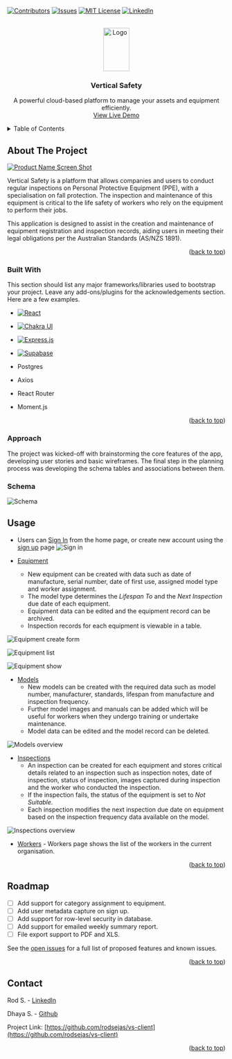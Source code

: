 <a name="readme-top"></a>

[![Contributors][contributors-shield]][contributors-url]
[![Issues][issues-shield]][issues-url]
[![MIT License][license-shield]][license-url]
[![LinkedIn][linkedin-shield]][linkedin-url]

<!-- PROJECT LOGO -->
<br />
<div align="center">
  <a href="https://github.com/othneildrew/Best-README-Template">
    <img src="https://icxujcstmvzimkufacay.supabase.co/storage/v1/object/public/vs/readme/logo_blue.png" alt="Logo" width="60" height="100">
  </a>

  <h3 align="center">Vertical Safety</h3>

  <p align="center">
    A powerful cloud-based platform to manage your assets and equipment efficiently.
    <br />
    <a href="https://vs-app.netlify.app">View Live Demo</a>
  </p>
</div>

<!-- TABLE OF CONTENTS -->
<details>
  <summary>Table of Contents</summary>
  <ol>
    <li>
      <a href="#about-the-project">About The Project</a>
      <ul>
        <li><a href="#built-with">Built With</a></li>
      </ul>
    </li>
    <li>
      <a href="#getting-started">Getting Started</a>
      <ul>
        <li><a href="#prerequisites">Prerequisites</a></li>
        <li><a href="#installation">Installation</a></li>
      </ul>
    </li>
    <li><a href="#usage">Usage</a></li>
    <li><a href="#roadmap">Roadmap</a></li>
    <li><a href="#contact">Contact</a></li>
    <li><a href="#acknowledgments">Acknowledgments</a></li>
  </ol>
</details>

<!-- ABOUT THE PROJECT -->

## About The Project

[![Product Name Screen Shot][product-screenshot]](https://example.com)

Vertical Safety is a platform that allows companies and users to conduct regular inspections on Personal Protective Equipment (PPE), with a specialisation on fall protection. The inspection and maintenance of this equipment is critical to the life safety of workers who rely on the equipment to perform their jobs.

This application is designed to assist in the creation and maintenance of equipment registration and inspection records, aiding users in meeting their legal obligations per the Australian Standards (AS/NZS 1891).

<p align="right">(<a href="#readme-top">back to top</a>)</p>

### Built With

This section should list any major frameworks/libraries used to bootstrap your project. Leave any add-ons/plugins for the acknowledgements section. Here are a few examples.

- [![React][react.js]][react-url]
- [![Chakra UI][chakra]][chakra-url]
- [![Express.js][express]][express-url]
- [![Supabase][supabase]][supabase]

- Postgres
- Axios
- React Router
- Moment.js

<!-- PROJECT PLANNING -->

<p align="right">(<a href="#readme-top">back to top</a>)</p>

### Approach

The project was kicked-off with brainstorming the core features of the app, developing user stories and basic wireframes. The final step in the planning process was developing the schema tables and associations between them.

### Schema

![Schema](https://icxujcstmvzimkufacay.supabase.co/storage/v1/object/public/vs/readme/Schema.png?t=2022-05-31T13%3A22%3A03.557Z)

<!-- USAGE EXAMPLES -->

## Usage

- Users can [Sign In](https://vs-app.netlify.app/#/signin) from the home page, or create new account using the [sign up](https://vs-app.netlify.app/#/signup) page
  ![Sign in](https://icxujcstmvzimkufacay.supabase.co/storage/v1/object/public/vs/readme/vs1?t=2022-05-31T13%3A17%3A54.081Z)

- [Equipment](https://vs-app.netlify.app/#/equipments)
  - New equipment can be created with data such as date of manufacture, serial number, date of first use, assigned model type and worker assignment.
  - The model type determines the _Lifespan To_ and the _Next Inspection_ due date of each equipment.
  - Equipment data can be edited and the equipment record can be archived.
  - Inspection records for each equipment is viewable in a table.

![Equipment create form](https://icxujcstmvzimkufacay.supabase.co/storage/v1/object/public/vs/readme/vs2?t=2022-05-31T13%3A18%3A02.756Z)

![Equipment list](https://icxujcstmvzimkufacay.supabase.co/storage/v1/object/public/vs/readme/vs6?t=2022-05-31T13%3A21%3A37.715Z)

![Equipment show](https://icxujcstmvzimkufacay.supabase.co/storage/v1/object/public/vs/readme/vs5?t=2022-05-31T13%3A21%3A25.861Z)

- [Models](https://vs-app.netlify.app/#/models)
  - New models can be created with the required data such as model number, manufacturer, standards, lifespan from manufacture and inspection frequency.
  - Further model images and manuals can be added which will be useful for workers when they undergo training or undertake maintenance.
  - Model data can be edited and the model record can be deleted.

![Models overview](https://icxujcstmvzimkufacay.supabase.co/storage/v1/object/public/vs/readme/vs3?t=2022-05-31T13%3A20%3A39.123Z)

- [Inspections](https://vs-app.netlify.app/#/inspections)
  - An inspection can be created for each equipment and stores critical details related to an inspection such as inspection notes, date of inspection, status of inspection, images captured during inspection and the worker who conducted the inspection.
  - If the inspection fails, the status of the equipment is set to _Not Suitable_.
  - Each inspection modifies the next inspection due date on equipment based on the inspection frequency data available on the model.

![Inspections overview](https://icxujcstmvzimkufacay.supabase.co/storage/v1/object/public/vs/readme/vs4?t=2022-05-31T13%3A21%3A02.726Z)

- [Workers](https://vs-app.netlify.app/#/workers) - Workers page shows the list of the workers in the current organisation.

<p align="right">(<a href="#readme-top">back to top</a>)</p>

<!-- ROADMAP -->

## Roadmap

- [ ] Add support for category assignment to equipment.
- [ ] Add user metadata capture on sign up.
- [ ] Add support for row-level security in database.
- [ ] Add support for emailed weekly summary report.
- [ ] File export support to PDF and XLS.

See the [open issues](https://github.com/rodsejas/vs-client/issues) for a full list of proposed features and known issues.

<p align="right">(<a href="#readme-top">back to top</a>)</p>

<!-- CONTACT -->

## Contact

Rod S. - [LinkedIn](https://www.linkedin.com/in/rodsejas/)

Dhaya S. - [Github](https://github.com/Dhaya94)

Project Link: [https://github.com/rodsejas/vs-client](https://github.com/rodsejas/vs-client)

<p align="right">(<a href="#readme-top">back to top</a>)</p>

<!-- MARKDOWN LINKS & IMAGES -->
<!-- https://www.markdownguide.org/basic-syntax/#reference-style-links -->

[contributors-shield]: https://img.shields.io/github/contributors/othneildrew/Best-README-Template.svg?style=for-the-badge
[contributors-url]: https://github.com/othneildrew/Best-README-Template/graphs/contributors
[forks-shield]: https://img.shields.io/github/forks/othneildrew/Best-README-Template.svg?style=for-the-badge
[forks-url]: https://github.com/othneildrew/Best-README-Template/network/members
[stars-shield]: https://img.shields.io/github/stars/othneildrew/Best-README-Template.svg?style=for-the-badge
[stars-url]: https://github.com/othneildrew/Best-README-Template/stargazers
[issues-shield]: https://img.shields.io/github/issues/othneildrew/Best-README-Template.svg?style=for-the-badge
[issues-url]: https://github.com/othneildrew/Best-README-Template/issues
[license-shield]: https://img.shields.io/github/license/othneildrew/Best-README-Template.svg?style=for-the-badge
[license-url]: https://github.com/othneildrew/Best-README-Template/blob/master/LICENSE.txt
[linkedin-shield]: https://img.shields.io/badge/-LinkedIn-black.svg?style=for-the-badge&logo=linkedin&colorB=555
[linkedin-url]: https://www.linkedin.com/in/rodsejas/
[product-screenshot]: images/screenshot.png
[react.js]: https://img.shields.io/badge/React-20232A?style=for-the-badge&logo=react&logoColor=61DAFB
[react-url]: https://reactjs.org/
[postgresql]: https://img.shields.io/badge/PostgreSQL-316192?style=for-the-badge&logo=postgresql&logoColor=white
[supabase]: https://img.shields.io/badge/Supabase-3ECF8E?style=for-the-badge&logo=supabase&logoColor=white
[chakra]: https://img.shields.io/badge/chakra-%234ED1C5.svg?style=for-the-badge&logo=chakraui&logoColor=white
[chakra-url]: https://chakra-ui.com/
[express]: https://img.shields.io/badge/express.js-%23404d59.svg?style=for-the-badge&logo=express&logoColor=%2361DAFB
[express-url]: https://expressjs.com/
